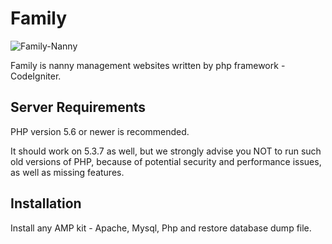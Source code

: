 # Family

![](/assets/img/background.jpg "Family-Nanny")

Family is nanny management websites written by php framework - CodeIgniter.

## Server Requirements


PHP version 5.6 or newer is recommended.

It should work on 5.3.7 as well, but we strongly advise you NOT to run
such old versions of PHP, because of potential security and performance
issues, as well as missing features.

## Installation

Install any AMP kit - Apache, Mysql, Php and restore database dump file.

